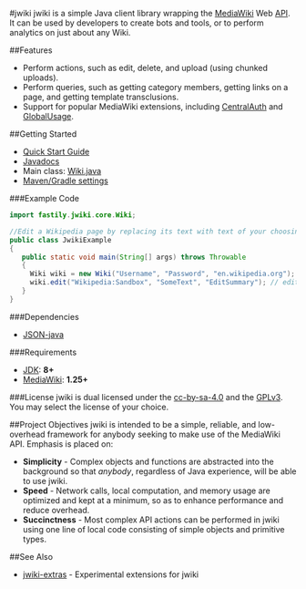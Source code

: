 #jwiki
jwiki is a simple Java client library wrapping the [MediaWiki](https://www.mediawiki.org/wiki/MediaWiki) Web [API](https://www.mediawiki.org/wiki/API:Main_page).  It can be used by developers to create bots and tools, or to perform analytics on just about any Wiki.

##Features
* Perform actions, such as edit, delete, and upload (using chunked uploads).
* Perform queries, such as getting category members, getting links on a page, and getting template transclusions.
* Support for popular MediaWiki extensions, including [CentralAuth](https://www.mediawiki.org/wiki/Extension:CentralAuth) and [GlobalUsage](https://www.mediawiki.org/wiki/Extension:GlobalUsage).

##Getting Started
* [Quick Start Guide](https://github.com/fastily/jwiki/wiki/Quick-Start-Guide)
* [Javadocs](https://fastily.github.io/jwiki/docs/jwiki/)
* Main class: [Wiki.java](https://github.com/fastily/jwiki/blob/master/src/jwiki/core/Wiki.java)
* [Maven/Gradle settings](https://bintray.com/fastily/maven/jwiki)

###Example Code
```java
import fastily.jwiki.core.Wiki;

//Edit a Wikipedia page by replacing its text with text of your choosing.
public class JwikiExample
{
   public static void main(String[] args) throws Throwable
   {
     Wiki wiki = new Wiki("Username", "Password", "en.wikipedia.org"); // login
     wiki.edit("Wikipedia:Sandbox", "SomeText", "EditSummary"); // edit
   }
}
```

###Dependencies
* [JSON-java](https://github.com/stleary/JSON-java)

###Requirements
* [JDK](https://www.oracle.com/technetwork/java/javase/downloads/jdk8-downloads-2133151.html): **8+**
* [MediaWiki](https://www.mediawiki.org/wiki/MediaWiki): **1.25+**

###License
jwiki is dual licensed under the [cc-by-sa-4.0](https://creativecommons.org/licenses/by-sa/4.0/) and the [GPLv3](https://www.gnu.org/licenses/gpl-3.0.en.html).  You may select the license of your choice.

##Project Objectives
jwiki is intended to be a simple, reliable, and low-overhead framework for anybody seeking to make use of the MediaWiki API.  Emphasis is placed on:

* **Simplicity** - Complex objects and functions are abstracted into the background so that _anybody_, regardless of Java experience, will be able to use jwiki.
* **Speed** - Network calls, local computation, and memory usage are optimized and kept at a minimum, so as to enhance performance and reduce overhead.
* **Succinctness** - Most complex API actions can be performed in jwiki using one line of local code consisting of simple objects and primitive types.

##See Also
* [jwiki-extras](https://github.com/fastily/jwiki-extras) - Experimental extensions for jwiki

